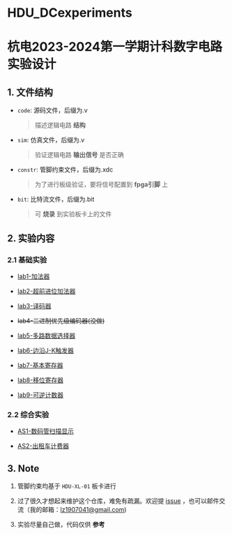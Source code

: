 # HDU_DCexperiments

# 杭电2023-2024第一学期计科数字电路实验设计

## 1. 文件结构

- `code`: 源码文件，后缀为.v

  > 描述逻辑电路 **结构**

- `sim`:  仿真文件，后缀为.v

  > 验证逻辑电路 **输出信号** 是否正确

- `constr`: 管脚约束文件，后缀为.xdc

  > 为了进行板级验证，要将信号配置到 **fpga引脚** 上

- `bit`: 比特流文件，后缀为.bit

  > 可 **烧录** 到实验板卡上的文件
## 2. 实验内容


### 2.1 基础实验

- [lab1-加法器](https://github.com/Zhlee0311/dc_lab/tree/main/lab1_Adder)

- [lab2-超前进位加法器](https://github.com/Zhlee0311/dc_lab/tree/main/lab2_Ahead_Adder)

- [lab3-译码器](https://github.com/Zhlee0311/dc_lab/tree/main/lab3_Decoder)

- ~~lab4-二进制优先级编码器(没做)~~

- [lab5-多路数据选择器](https://github.com/Zhlee0311/dc_lab/tree/main/lab5_Mux)

- [lab6-边沿J-K触发器](https://github.com/Zhlee0311/dc_lab/tree/main/lab6_JK2)

- [lab7-基本寄存器](https://github.com/Zhlee0311/dc_lab/tree/main/lab7_Register)

- [lab8-移位寄存器](https://github.com/Zhlee0311/dc_lab/tree/main/lab8_Shift_Register)

- [lab9-可逆计数器](https://github.com/Zhlee0311/dc_lab/tree/main/lab9_Reversible_Counter)

### 2.2 综合实验

- [AS1-数码管扫描显示](https://github.com/Zhlee0311/dc_lab/tree/main/Final_Lab1_ShiftLED)

- [AS2-出租车计费器](https://github.com/Zhlee0311/dc_lab/tree/main/Final_Lab2_TaxiMeter)



## 3. Note

1. 管脚约束均基于 `HDU-XL-01` 板卡进行




2. 过了很久才想起来维护这个仓库，难免有疏漏。欢迎提 [issue](https://github.com/Zhlee0311/dc_lab/issues) ，也可以邮件交流（我的邮箱：lz1907041@gmail.com)




3. 实验尽量自己做，代码仅供 **参考**



